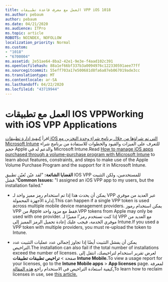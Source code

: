 ```yaml
---
title: العمل مع معرف قاعدة تطبيقات VPP iOS 1018
ms.author: pebaum
author: pebaum
ms.date: 04/21/2020
ms.audience: ITPro
ms.topic: article
ROBOTS: NOINDEX, NOFOLLOW
localization_priority: Normal
ms.custom:
- "1018"
- "6700004"
ms.assetid: 2e51ae64-8ba2-42e1-9e3e-f4aad102c391
ms.openlocfilehash: 88a1ef66bf337b3a0094976c122330591aee77ff
ms.sourcegitcommit: 55eff703a17e500681d8fa6a87eb067019ade3cc
ms.translationtype: MT
ms.contentlocale: ar-SA
ms.lasthandoff: 04/22/2020
ms.locfileid: "43719944"
---
```

# <a name="working-with-ios-vpp-applications"></a><span data-ttu-id="2b5b0-102">العمل مع تطبيقات IOS VPP</span><span class="sxs-lookup"><span data-stu-id="2b5b0-102">Working with iOS VPP Applications</span></span>

<span data-ttu-id="2b5b0-103">اقرأ [كيفية إدارة تطبيقات iOS التي تم شراؤها من خلال برنامج شراء وحدة التخزين مع Microsoft Intune](https://docs.microsoft.com/intune/vpp-apps-ios) للتعرف على الميزات والقيود والخطوات للاستفادة من برنامج شراء حجم Apple والدعم له في Microsoft Intune.</span><span class="sxs-lookup"><span data-stu-id="2b5b0-103">Read [How to manage iOS apps purchased through a volume-purchase program with Microsoft Intune](https://docs.microsoft.com/intune/vpp-apps-ios) to learn about features, constraints, and steps to make use of the Apple Volume Purchase Program and the support for it in Microsoft Intune.</span></span>
  
 <span data-ttu-id="2b5b0-104">**القضايا الشائعة:** "لقد عيّن تُعيّن تطبيق IOS VPP للمستخدمين، ولكن التثبيت فشل."</span><span class="sxs-lookup"><span data-stu-id="2b5b0-104">**Common Issues:** "I assigned an iOS VPP app to my users, but the installation failed."</span></span>
  
- <span data-ttu-id="2b5b0-105">يمكن أن يحدث هذا إذا تم استخدام رمز مميز واحد لـ VPP عبر العديد من موفري إدارة الأجهزة المحمولة.</span><span class="sxs-lookup"><span data-stu-id="2b5b0-105">This can happen if a single VPP token is used across multiple mobile device management providers.</span></span> <span data-ttu-id="2b5b0-106">يمكن استخدام رموز VPP من Apple فقط مع مزود واحد.</span><span class="sxs-lookup"><span data-stu-id="2b5b0-106">VPP tokens from Apple may only be used with one provider.</span></span> <span data-ttu-id="2b5b0-107">إذا كنت تستخدم رمز ًا مميزًا لـ VPP مع العديد من موفري الخدمة، فيجب عليك إعادة تحميل الرمز المميز إلى Intune.</span><span class="sxs-lookup"><span data-stu-id="2b5b0-107">If you used a VPP token with multiple providers, you must re-upload the token to Intune.</span></span>

- <span data-ttu-id="2b5b0-108">يمكن أن يفشل التثبيت أيضًا إذا تجاوز إجمالي عدد عمليات التثبيت عدد التراخيص.</span><span class="sxs-lookup"><span data-stu-id="2b5b0-108">The installation can also fail if the total number of installations exceed the number of licenses.</span></span> <span data-ttu-id="2b5b0-109">لعرض تقرير استخدام لتراخيصك، انتقل إلى صفحة \> **تراخيص** **تطبيقات تطبيقات Intune Mobile.**</span><span class="sxs-lookup"><span data-stu-id="2b5b0-109">To view a usage report for your licenses, go to the **Intune Mobile apps** \> **App licenses** page.</span></span> <span data-ttu-id="2b5b0-110">لمعرفة كيفية استعادة التراخيص في الاستخدام راجع [هذه المقالة.](https://docs.microsoft.com/intune/vpp-apps-ios#revoking-app-licenses-and-deleting-tokens)</span><span class="sxs-lookup"><span data-stu-id="2b5b0-110">To learn how to reclaim licenses in use, see [this article.](https://docs.microsoft.com/intune/vpp-apps-ios#revoking-app-licenses-and-deleting-tokens)</span></span>
